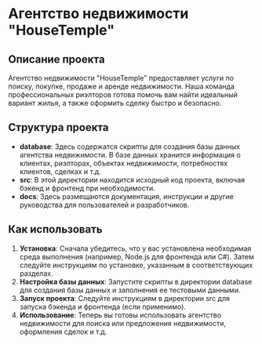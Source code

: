# Агентство недвижимости "HouseTemple"

## Описание проекта
Агентство недвижимости "HouseTemple" предоставляет услуги по поиску, покупке, продаже и аренде недвижимости. Наша команда профессиональных риэлторов готова помочь вам найти идеальный вариант жилья, а также оформить сделку быстро и безопасно.

## Структура проекта
- **database**: Здесь содержатся скрипты для создания базы данных агентства недвижимости. В базе данных хранится информация о клиентах, риэлторах, объектах недвижимости, потребностях клиентов, сделках и т.д.
- **src**: В этой директории находится исходный код проекта, включая бэкенд и фронтенд при необходимости.
- **docs**: Здесь размещаются документация, инструкции и другие руководства для пользователей и разработчиков.

## Как использовать
1. **Установка**: Сначала убедитесь, что у вас установлена необходимая среда выполнения (например, Node.js для фронтенда или C#). Затем следуйте инструкциям по установке, указанным в соответствующих разделах.
2. **Настройка базы данных**: Запустите скрипты в директории database для создания базы данных и заполнения ее тестовыми данными.
3. **Запуск проекта**: Следуйте инструкциям в директории src для запуска бэкенда и фронтенда (если применимо).
4. **Использование**: Теперь вы готовы использовать агентство недвижимости для поиска или предложения недвижимости, оформления сделок и т.д.